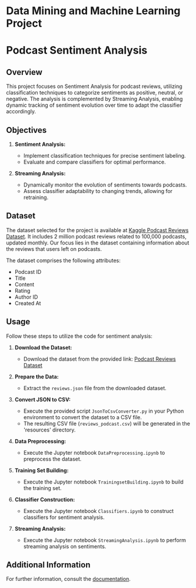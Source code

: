 # Data Mining and Machine Learning Project
# Podcast Sentiment Analysis

## Overview

This project focuses on Sentiment Analysis for podcast reviews, utilizing classification techniques to categorize sentiments as positive, neutral, or negative. The analysis is complemented by Streaming Analysis, enabling dynamic tracking of sentiment evolution over time to adapt the classifier accordingly.

## Objectives

1. **Sentiment Analysis:**
    - Implement classification techniques for precise sentiment labeling.
    - Evaluate and compare classifiers for optimal performance.

2. **Streaming Analysis:**
    - Dynamically monitor the evolution of sentiments towards podcasts.
    - Assess classifier adaptability to changing trends, allowing for retraining.

## Dataset

The dataset selected for the project is available at [Kaggle Podcast Reviews Dataset](https://www.kaggle.com/datasets/thoughtvector/podcastreviews). It includes 2 million podcast reviews related to 100,000 podcasts, updated monthly. Our focus lies in the dataset containing information about the reviews that users left on podcasts.

The dataset comprises the following attributes:
- Podcast ID
- Title
- Content
- Rating
- Author ID
- Created At

## Usage

Follow these steps to utilize the code for sentiment analysis:

1. **Download the Dataset:**
   - Download the dataset from the provided link: [Podcast Reviews Dataset](https://www.kaggle.com/datasets/thoughtvector/podcastreviews)

2. **Prepare the Data:**
   - Extract the `reviews.json` file from the downloaded dataset.

3. **Convert JSON to CSV:**
   - Execute the provided script `JsonToCsvConverter.py` in your Python environment to convert the dataset to a CSV file.
   - The resulting CSV file (`reviews_podcast.csv`) will be generated in the 'resources' directory.

4. **Data Preprocessing:**
   - Execute the Jupyter notebook `DataPreprocessing.ipynb` to preprocess the dataset.

5. **Training Set Building:**
   - Execute the Jupyter notebook `TrainingsetBuilding.ipynb` to build the training set.

6. **Classifier Construction:**
   - Execute the Jupyter notebook `Classifiers.ipynb` to construct classifiers for sentiment analysis.

7. **Streaming Analysis:**
   - Execute the Jupyter notebook `StreamingAnalysis.ipynb` to perform streaming analysis on sentiments.

## Additional Information

For further information, consult the [documentation](docs/README.md).
